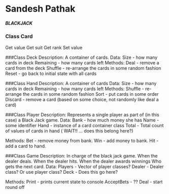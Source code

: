 
# Sandesh Pathak

##### BLACKJACK 



### Class Card
Get value
 Get suit 
 Get rank
 Set value


###Class Deck
Description:
A container of cards.
Data:
Size - how many cards in deck
Remaining - how many cards left
Methods:
Deal - remove a card from the deck
Shuffle - re-arrange the cards in some random fashion
Reset - go back to initial state with all cards

###Class Hand
Description:
A container of cards
Data:
Size - how many cards in deck
Remaining - how many cards left
Methods:
Shuffle - re-arrange the cards in some random fashion
Sort - put cards in some order
Discard - remove a card (based on some choice, not randomly like deal a card)

###Class Player
Description:
Represents a single player as part of (in this case) a Black Jack game.
Data:
Bank - how much money she has
Name - some identifier
Hand - instance of a card container class
Total - Total count of values of cards in hand ( WAIT!! ... does this belong here?)

Methods:
Bet - remove money from bank.
Win - add money to bank.
Hit - add a card to hand.

###Class Game
Description:
In charge of the black jack game.
When the dealer deals.
When the dealer hits.
When the dealer awards winnings 
Who gets the next card.
Data:
Players - Vector of player classes?
Dealer - Dealer class? Or use player class?
Deck - Does this go here?

Methods:
Print - prints current state to console
AcceptBets - ??
Deal - start round off
